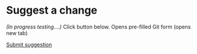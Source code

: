 # Suggest a change

*(In progress testing....)*
Click button below. Opens pre-filled Git form (opens new tab)

<a id="suggestion-btn" class="md-button" href="#" target="_blank" rel="noopener">
  Submit suggestion
</a>

<script>
  (function () {
    // this not yet what we want as not-anon.... tbc
    const repo = "data-to-insight/centre-of-excellence"; 
    const template = "suggestion.yml";
    const here = window.location.href;
    const title = encodeURIComponent("Suggestion: ");
    const page  = encodeURIComponent(here);
    // Pre-fill form title and page field (Issue Form accept GET params)
    const url = `https://github.com/${repo}/issues/new` +
      `?title=${title}` +
      `&template=${encodeURIComponent(template)}` +
      `&page=${page}`;
    document.getElementById("suggestion-btn").href = url;
  })();
</script>
